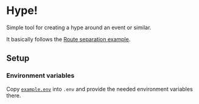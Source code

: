 # Hype!

Simple tool for creating a hype around an event or similar.

It basically follows the [Route separation example](https://github.com/strongloop/express/tree/dee9fbbbda2f2483c657cf912f68db1a5ba1fcac/examples/route-separation).

## Setup

### Environment variables

Copy [`example.env`](example.env) into `.env` and provide the needed environment variables there.

